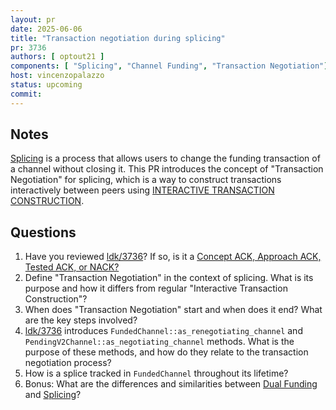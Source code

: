 ```yaml
---
layout: pr
date: 2025-06-06
title: "Transaction negotiation during splicing"
pr: 3736
authors: [ optout21 ]
components: [ "Splicing", "Channel Funding", "Transaction Negotiation"]
host: vincenzopalazzo
status: upcoming
commit:
---
```


## Notes
[Splicing] is a process that allows users to change the funding transaction of a channel without
closing it. This PR introduces the concept of "Transaction Negotiation" for splicing, which is a way
to construct transactions interactively between peers using [INTERACTIVE TRANSACTION CONSTRUCTION].


## Questions

1. Have you reviewed [ldk/3736]? If so, is it a [Concept ACK, Approach ACK, Tested ACK, or NACK?](https://github.com/lightningdevkit/rust-lightning/blob/master/CONTRIBUTING.md#peer-review)
2. Define "Transaction Negotiation" in the context of splicing. What is its purpose and how it
   differs from regular "Interactive Transaction Construction"?
3. When does "Transaction Negotiation" start and when does it end? What are the key steps
   involved?
4. [ldk/3736] introduces `FundedChannel::as_renegotiating_channel` and `PendingV2Channel::as_negotiating_channel` methods. What is the purpose of these methods, and how do they relate to the transaction negotiation process?
5. How is a splice tracked in `FundedChannel` throughout its lifetime? 
6. Bonus: What are the differences and similarities between [Dual Funding] and [Splicing]?


[ldk/3736]: https://github.com/lightningdevkit/rust-lightning/pull/3736
[INTERACTIVE TRANSACTION CONSTRUCTION]: https://github.com/lightning/bolts/blob/2822a528491b5bb72336e2c450028beb0a380552/02-peer-protocol.md#interactive-transaction-construction
[Splicing]: https://github.com/lightning/bolts/pull/1160 
[Dual Funding]:https://github.com/lightning/bolts/blob/master/02-peer-protocol.md#channel-establishment-v2 

